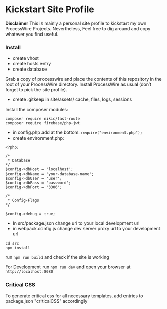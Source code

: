 # Kickstart Site Profile

**Disclaimer**
This is mainly a personal site profile to kickstart my own ProcessWire Projects. Nevertheless, Feel free to dig around and copy whatever you find useful.

### Install

- create vhost
- create hosts entry
- create database

Grab a copy of processwire and place the contents of this repository in the root of your ProcessWire directory. Install ProcessWire as usual (don’t forget to pick the site profile).

- create .gitkeep in site/assets/ cache, files, logs, sessions

Install the composer modules:

```
composer require nikic/fast-route
composer require firebase/php-jwt
```

- in config.php add at the bottom: `require("environment.php");`
- create environment.php:

```
<?php;

/* 
 * Database
*/ 
$config->dbHost = 'localhost';
$config->dbName = 'your-database-name';
$config->dbUser = 'user';
$config->dbPass = 'password';
$config->dbPort = '3306';

/* 
 * Config-Flags
*/ 

$config->debug = true;
```

- In src/package.json change url to your local development url
- in webpack.config.js change dev server proxy url to your development url

```
cd src
npm install
```

run `npm run build` and check if the site is working

For Development run `npm run dev` and open your browser at `http://localhost:8080`

### Critical CSS
To generate critical css for all necessary templates, add entries to package.json "criticalCSS" accordingly
